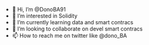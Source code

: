 - 👋 Hi, I’m @DonoBA91
- 👀 I’m interested in Solidity
- 🌱 I’m currently learning data and smart contracs
- 💞️ I’m looking to collaborate on devel smart contracs
- 📫 How to reach me on twitter like @dono_BA

<!---
DonoBA91/DonoBA91 is a ✨ special ✨ repository because its `README.md` (this file) appears on your GitHub profile.
You can click the Preview link to take a look at your changes.
--->
